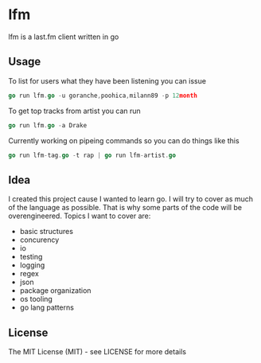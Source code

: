 # lfm

lfm is a last.fm client written in go

## Usage

To list for users what they have been listening you can issue

```go
go run lfm.go -u goranche,poohica,milann89 -p 12month
```

To get top tracks from artist you can run

```go
go run lfm.go -a Drake
```

Currently working on pipeing commands so you can do things like this

```go
go run lfm-tag.go -t rap | go run lfm-artist.go
```

## Idea 

I created this project cause I wanted to learn go. I will try to cover as much of the language as possible. That is why some parts of the code will be overengineered. Topics I want to cover are:

- basic structures
- concurency
- io
- testing
- logging
- regex
- json
- package organization
- os tooling
- go lang patterns


## License

The MIT License (MIT) - see LICENSE for more details